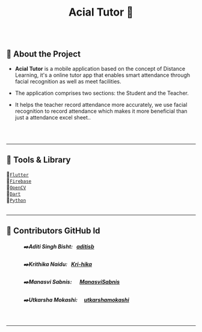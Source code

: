 
<h1 align="center"> Acial Tutor  &#128241</h1><br><br>

## :pushpin: About the Project

- **Acial Tutor** is a mobile application based on the concept of Distance Learning, it's a online tutor app that enables smart attendance through facial recognition as well as meet facilities.

- The application comprises two sections: the Student and the Teacher.

- It helps the teacher record attendance more accurately, we use facial recognition to record attendance which makes it more beneficial than just a attendance excel sheet..
<br>
<br>
<hr>

## :pushpin: Tools & Library

:paperclip:[`Flutter`](https://flutter.dev/)<br>
:paperclip:[`Firebase`](https://firebase.google.com/)<br>
:paperclip:[`OpenCV`](https://www.npmjs.com/package/react-collapsible)<br>
:paperclip:[`Dart`](https://dart.dev/overview)<br>
:paperclip:[`Python`](https://pypi.org/project/face-recognition/)
<br><br><hr>


## :pushpin: Contributors GitHub Id

##### &emsp;&emsp;&emsp; :black_nib:Aditi Singh Bisht:&nbsp;&nbsp;&nbsp;[aditisb](https://github.com/aditisb)

##### &emsp;&emsp;&emsp; :black_nib:Krithika Naidu:&nbsp;&nbsp;&nbsp;[Kri-hika](https://github.com/Kri-hika)

##### &emsp;&emsp;&emsp; :black_nib:Manasvi Sabnis:&emsp;&nbsp;&nbsp;[ManasviSabnis](https://github.com/ManasviSabnis)

##### &emsp;&emsp;&emsp; :black_nib:Utkarsha Mokashi:&emsp;&nbsp;[utkarshamokashi](https://github.com/utkarshamokashi)

<br><hr>
